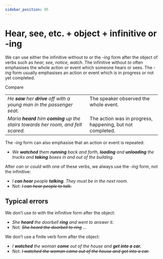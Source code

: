 ```yaml
---
sidebar_position: 05
---
```


# Hear, see, etc. + object + infinitive or -ing

We can use either the infinitive without *to* or the -*ing* form after the object of verbs such as *hear, see, notice, watch*. The infinitive without *to* often emphasises the whole action or event which someone hears or sees. The -*ing* form usually emphasises an action or event which is in progress or not yet completed.

Compare

<table><tbody><tr valign="top"><td><i>He </i><b><i>saw</i></b><i> her </i><b><i>drive</i></b><i> off with a young man in the passenger seat.</i></td><td>The speaker observed the whole event.</td></tr><tr valign="top"><td><i>Maria </i><b><i>heard</i></b><i> him </i><b><i>coming</i></b><i> up the stairs towards her room, and felt scared.</i></td><td>The action was in progress, happening, but not completed.</td></tr></tbody></table>

The -*ing* form can also emphasise that an action or event is repeated:

- *We **watched** them **running** back and forth, **loading** and **unloading** the trucks and **taking** boxes in and out of the building.*

After *can* or *could* with one of these verbs, we always use the *\-ing* form, not the infinitive:

- *I **can hear** people **talking**. They must be in the next room.*
- Not: *~~I can hear people to talk.~~*

## Typical errors

We don’t use *to* with the infinitive form after the object:

- *She **heard** the doorbell **ring** and went to answer it.*
- Not: *~~She heard the doorbell to ring~~* …

We don’t use a finite verb form after the object:

- *I **watched** the woman **come** out of the house and* ***get into a car.***
- Not: *~~I watched the woman came out of the house and got into a car.~~*
